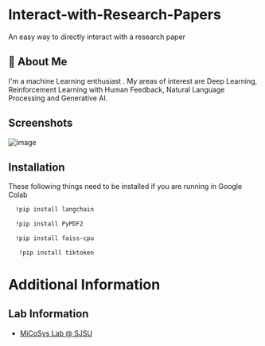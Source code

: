 # Interact-with-Research-Papers
An easy way to directly interact with a research paper 

## 🚀 About Me
I'm a machine Learning enthusiast . My areas of interest are Deep Learning, Reinforcement Learning with Human Feedback, Natural Language Processing and Generative AI.

## Screenshots
![image](https://github.com/GauravYS/Autoencoder-Applications/assets/116845183/51e79173-4ce1-4f34-802b-68c7ae296d2a)

## Installation

These following things need to be installed if you are running in Google Colab 

```bash
  !pip install langchain
```
```bash
  !pip install PyPDF2
```
```bash
  !pip install faiss-cpu
```
```bash
   !pip install tiktoken
```
# Additional Information

## Lab Information
- [MiCoSys Lab @ SJSU](https://www.micosyslab.com/home)

